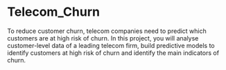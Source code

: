# Telecom_Churn
To reduce customer churn, telecom companies need to predict which customers are at high risk of churn.  In this project, you will analyse customer-level data of a leading telecom firm, build predictive models to identify customers at high risk of churn and identify the main indicators of churn.
